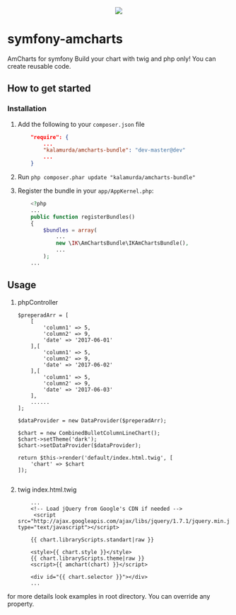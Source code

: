 <p align="center"><a href="https://www.amcharts.com/demos/combined-bullet-column-line-chart" target="_blank">
    <img src="https://www.amcharts.com/wp-content/uploads/2016/04/serial_chart.png">
</a></p>

symfony-amcharts
=============


AmCharts for symfony
Build your chart with twig and php only!
You can create reusable code.


## How to get started

### Installation

1. Add the following to your `composer.json` file

   ```json
       "require": {
           ...
           "kalamurda/amcharts-bundle": "dev-master@dev"
           ...
       }
   ```

2. Run `php composer.phar update "kalamurda/amcharts-bundle"`

3. Register the bundle in your `app/AppKernel.php`:

   ``` php
       <?php
       ...
       public function registerBundles()
       {
           $bundles = array(
               ...
               new \IK\AmChartsBundle\IKAmChartsBundle(),
               ...
           );
       ...
   ```

## Usage

1. phpController
    
    ```
    $preperadArr = [
        [
            'column1' => 5,
            'column2' => 9,
            'date' => '2017-06-01'
        ],[
            'column1' => 5,
            'column2' => 9,
            'date' => '2017-06-02'
        ],[
            'column1' => 5,
            'column2' => 9,
            'date' => '2017-06-03'
        ],
        ......
    ];
    
    $dataProvider = new DataProvider($preperadArr);
    
    $chart = new CombinedBulletColumnLineChart();
    $chart->setTheme('dark');
    $chart->setDataProvider($dataProvider);  
  
    return $this->render('default/index.html.twig', [
        'chart' => $chart
    ]);
        
    ```
    
2. twig index.html.twig
    ```
        ...
        <!-- Load jQuery from Google's CDN if needed -->
         <script src="http://ajax.googleapis.com/ajax/libs/jquery/1.7.1/jquery.min.js" type="text/javascript"></script>
                
        {{ chart.libraryScripts.standart|raw }}
        
        <style>{{ chart.style }}</style>
        {{ chart.libraryScripts.theme|raw }}
        <script>{{ amchart(chart) }}</script>
 
        <div id="{{ chart.selector }}"></div>
        ...
    ```
    
for more details look examples in root directory. You can override any property.


